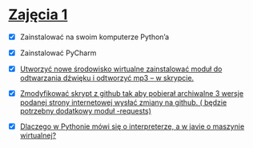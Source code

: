 # [Zajęcia 1](python1.pdf)
-[x] Zainstalować na swoim komputerze Python’a
-[x] Zainstalować PyCharm
-[x] [Utworzyć nowe środowisko wirtualne zainstalować moduł do odtwarzania dźwięku i odtworzyć
mp3 – w skrypcie.](./ZAD_3)
-[x] [Zmodyfikować skrypt z github tak aby pobierał archiwalne 3 wersje podanej strony internetowej
wysłać zmiany na github. ( będzie potrzebny dodatkowy moduł -requests)](./ZAD_4)
-[x] [Dlaczego w Pythonie mówi się o interpreterze, a w javie o maszynie wirtualnej?](./ZAD_5) 

